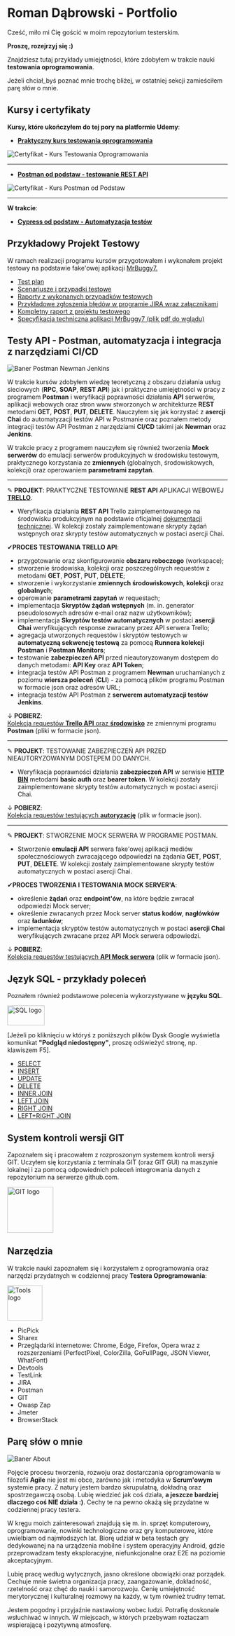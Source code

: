 # Roman Dąbrowski - Portfolio
Cześć, miło mi Cię gościć w moim repozytorium testerskim.

<b>Proszę, rozejrzyj się :)</b>

Znajdziesz tutaj przykłady umiejętności, które zdobyłem w trakcie nauki <b>testowania oprogramowania</b>.

Jeżeli chciał_byś poznać mnie trochę bliżej, w ostatniej sekcji zamieściłem parę słów o mnie.

## Kursy i certyfikaty

<b>Kursy, które ukończyłem do tej pory na platformie Udemy</b>:

* <a href="https://www.udemy.com/course/praktyczny-kurs-testowania-oprogramowania/?kw=praktyczny+kurs+testowania&src=sac"><b>Praktyczny kurs testowania oprogramowania</b></a>

<img src="https://github.com/RomanDabrowski89/Resources/blob/0f9ade2bfed078ff73d2859c90eab205106e00d3/Certyfikat%20-%20Kurs%20Testowania%20Oprogramowania.png" alt="Certyfikat - Kurs Testowania Oprogramowania">
<hr>

* <a href="https://www.udemy.com/course/postman-od-podstaw-testowanie-rest-api/"><b>Postman od podstaw - testowanie REST API</b></a>

<img src="https://github.com/RomanDabrowski89/Resources/blob/main/Certyfikat%20-%20Kurs%20Postman%20od%20podstaw.png" alt="Certyfikat - Kurs Postman od Podstaw">
<hr>

<b>W trakcie</b>:

* <a href="https://www.udemy.com/course/cypress-od-podstaw/"><b>Cypress od podstaw - Automatyzacja testów</b></a>

## Przykładowy Projekt Testowy
W ramach realizacji programu kursów przygotowałem i wykonałem projekt testowy na podstawie fake'owej aplikacji <a href="http://mrbuggy.pl">MrBuggy7.</a>
* <a href="https://drive.google.com/file/d/1EECXOz-r8O28YpjqDiTg6zASwV-j1f5D/view?usp=sharing">Test plan</a>
* <a href="https://drive.google.com/file/d/1dJUUCbfbufjuhbVU7GxnM6ukjo6JlonJ/view?usp=sharing">Scenariusze i przypadki testowe</a>
* <a href="https://drive.google.com/drive/folders/1y3APODqmUxKS-DIqTkJtHAdyJ3WuCIy-?usp=sharing">Raporty z wykonanych przypadków testowych</a>
* <a href="https://drive.google.com/drive/folders/14_-K_8wi1qG5-IP2dDzeBs5KOgVLuJrT?usp=sharing">Przykładowe zgłoszenia błędów w programie JIRA wraz załącznikami</a>
* <a href="https://drive.google.com/file/d/1e048GXPURkOsNt55zcx6zMUQvg67NJGS/view?usp=sharing">Kompletny raport z projektu testowego</a>
* <a href="https://drive.google.com/file/d/1L691Ou5MtI0tLph0aR7kJzXtMXUG_VbT/view?usp=sharing">Specyfikacja techniczna aplikacji MrBuggy7 (plik pdf do wglądu)</a>

## Testy API - Postman, automatyzacja i integracja z narzędziami CI/CD
<img src="https://github.com/RomanDabrowski89/Resources/blob/8b9ade79eaa7bdbd1db05070ca6cd9496dc8c3b5/Baner_Postman%2BNewman%2BJenkins.png" alt="Baner Postman Newman Jenkins">

W trakcie kursów zdobyłem wiedzę teoretyczną z obszaru działania usług sieciowych (<b>RPC</b>, <b>SOAP</b>, <b>REST API</b>) jak i praktyczne umiejętności w pracy z programem <b>Postman</b> i weryfikacji poprawności działania <b>API</b> serwerów, aplikacji webowych oraz stron www stworzonych w architekturze <b>REST</b> metodami <b>GET</b>, <b>POST</b>, <b>PUT</b>, <b>DELETE</b>. Nauczyłem się jak korzystać z <b>asercji Chai</b> do automatyzacji testów API w Postmanie oraz poznałem metody integracji testów API Postman z narzędziami <b>CI/CD</b> takimi jak <b>Newman</b> oraz <b>Jenkins</b>.

W trakcie pracy z programem nauczyłem się również tworzenia <b>Mock serwerów</b> do emulacji serwerów produkcyjnych w środowisku testowym, praktycznego korzystania ze <b>zmiennych</b> (globalnych, środowiskowych, kolekcji) oraz operowaniem <b>parametrami zapytań</b>.

<hr>

<p>&#9998; <b>PROJEKT</b>: PRAKTYCZNE TESTOWANIE <b>REST API</b> APLIKACJI WEBOWEJ <a href="https://trello.com/pl"><b>TRELLO</b></a>.
  
* Weryfikacja działania <b>REST API</b> Trello zaimplementowanego na środowisku produkcyjnym na podstawie oficjalnej <a href="https://developer.atlassian.com/cloud/trello/guides/rest-api/api-introduction/">dokumentacji technicznej</a>. W kolekcji zostały zaimplementowane skrypty żądań wstępnych oraz skrypty testów automatycznych w postaci asercji Chai.</p>

<p>&#10004;<b>PROCES TESTOWANIA TRELLO API</b>:</p>

* przygotowanie oraz skonfigurowanie <b>obszaru roboczego</b> (workspace);
* stworzenie środowiska, kolekcji oraz poszczególnych requestów z metodami <b>GET</b>, <b>POST</b>, <b>PUT</b>, <b>DELETE</b>;
* stworzenie i wykorzystanie <b>zmiennych środowiskowych</b>, <b>kolekcji</b> oraz <b>globalnych</b>;
* operowanie <b>parametrami zapytań</b> w requestach;
* implementacja <b>Skryptów żądań wstępnych</b> (m. in. generator pseudolosowych adresów e-mail oraz nazw użytkowników);
* implementacja <b>Skryptów testów automatycznych</b> w postaci <b>asercji Chai</b> weryfikujących response zwracany przez API serwera Trello;
* agregacja utworzonych requestów i skryptów testowych w <b>automatyczną sekwencję testową</b> za pomocą <b>Runnera kolekcji Postman</b> i <b>Postman Monitors</b>;
* testowanie <b>zabezpieczeń API</b> przed nieautoryzowanym dostępem do danych metodami: <b>API Key</b> oraz <b>API Token</b>;
* integracja testów API Postman z programem <b>Newman</b> uruchamianych z poziomu <b>wiersza poleceń</b> (<b>CLI</b>) - za pomocą plików programu Postman w formacie json oraz adresów URL;
* integracja testów API Postman z <b>serwerem automatyzacji testów Jenkins</b>.

<p>&#8595; <b>POBIERZ</b>:<br><a href="https://drive.google.com/drive/folders/1PmoPQfls-4R0QhqPbrtvFfnpM6NWqx8G?usp=sharing">Kolekcja requestów <b>Trello API</b> oraz <b>środowisko</b></a> ze zmiennymi programu <b>Postman</b> (pliki w formacie json).</p>

<hr>

<p>&#9998; <b>PROJEKT</b>: TESTOWANIE ZABEZPIECZEŃ API PRZED NIEAUTORYZOWANYM DOSTĘPEM DO DANYCH.

* Weryfikacja poprawności działania <b>zabezpieczeń API</b> w serwisie <a href="https://httpbin.org"><b>HTTP BIN</b></a> metodami <b>basic auth</b> oraz <b>bearer token</b>. W kolekcji zostały zaimplementowane skrypty testów automatycznych w postaci asercji Chai.

<p>&#8595; <b>POBIERZ</b>:<br><a href="https://drive.google.com/drive/folders/1IV7Lj_TcqSkBcHH2uD6OD1uoPQkYADwH?usp=sharing">Kolekcja requestów testujących <b>autoryzację</b></a> (plik w formacie json).</p>

<hr>

<p>&#9998; <b>PROJEKT</b>: STWORZENIE MOCK SERWERA W PROGRAMIE POSTMAN.
  
* Stworzenie <b>emulacji API</b> serwera fake'owej aplikacji mediów społecznościowych zwracającego odpowiedzi na żądania <b>GET</b>, <b>POST</b>, <b>PUT</b>, <b>DELETE</b>. W kolekcji zostały zaimplementowane skrypty testów automatycznych w postaci asercji Chai.

<p>&#10004;<b>PROCES TWORZENIA I TESTOWANIA MOCK SERVER'A</b>:</p>

* określenie <b>żądań</b> oraz <b>endpoint'ów</b>, na które będzie zwracał odpowiedzi Mock server;
* określenie zwracanych przez Mock server <b>status kodów</b>, <b>nagłówków</b> oraz <b>ładunków</b>;
* implementacja skryptów testów automatycznych w postaci <b>asercji Chai</b> weryfikujących zwracane przez API Mock serwera odpowiedzi.

<p>&#8595; <b>POBIERZ</b>:<br><a href="https://drive.google.com/drive/folders/1FfKpYjDsUHPYp44xtUHIquT5X4NY6iG_?usp=sharing">Kolekcja requestów testujących <b>API Mock serwera</b></a> (plik w formacie json).</p>

## Język SQL - przykłady poleceń

Poznałem również podstawowe polecenia wykorzystywane w <b>języku SQL</b>.

<img src="https://github.com/RomanDabrowski89/Resources/blob/cb5168f9f624191e156997a8c51c8c2d6e76828c/SQL%20logo.png" width="85" height="45" alt="SQL logo">

[Jeżeli po kliknięciu w któryś z poniższych plików Dysk Google wyświetla komunikat <b>"Podgląd niedostępny"</b>, proszę odświeżyć stronę, np. klawiszem F5].

* <a href="https://drive.google.com/drive/folders/1k9RvWRgV-NecmNqAZr5nGUCgi8xf1F36?usp=sharing">SELECT</a>
* <a href="https://drive.google.com/drive/folders/1vxCQLkX9v1hNSGJGEsf1xZKTkKXALCO7?usp=sharing">INSERT</a>
* <a href="https://drive.google.com/drive/folders/1QgzH_fCcGW_zX-1kg0w3YrrrDmwbllCh?usp=sharing">UPDATE</a>
* <a href="https://drive.google.com/drive/folders/11hlbF4pKjT4UxfabQap6mIHOTzbGGx3B?usp=sharing">DELETE</a>
* <a href="https://drive.google.com/drive/folders/1yOBUHk2ALxw3GHf7lge89a_ZwEUZwQYW?usp=sharing">INNER JOIN</a>
* <a href="https://drive.google.com/file/d/1tymCcd0n7uee9DUG-Kmy65nuS8vPSF79/view?usp=sharing">LEFT JOIN</a>
* <a href="https://drive.google.com/file/d/1sDHbuJc2cDP-nmeH5av_QCQ1bc25j5QJ/view?usp=sharing">RIGHT JOIN</a>
* <a href="https://drive.google.com/file/d/1ZI857Ml3Oac8-oX51H-n8LvFz0HpoKS6/view?usp=sharing">LEFT+RIGHT JOIN</a>

## System kontroli wersji GIT

Zapoznałem się i pracowałem z rozproszonym systemem kontroli wersji GIT. Uczyłem się korzystania z terminala GIT (oraz GIT GUI) na maszynie lokalnej i za pomocą odpowiednich poleceń integrowania danych z repozytorium na serwerze github.com.

<img src="https://github.com/RomanDabrowski89/Resources/blob/4ed9ce972512276cf6239b962a5f0dbadb3e5840/GIT%20logo.png" width="105" height="105" alt="GIT logo">

## Narzędzia
W trakcie nauki zapoznałem się i korzystałem z oprogramowania oraz narzędzi przydatnych w codziennej pracy <b>Testera Oprogramowania</b>:

<img src="https://github.com/RomanDabrowski89/Resources/blob/a2870ddefcb02626343642f1fa6322d7b6863cbc/Tools%20logo.png" width="80" height="80" alt="Tools logo">

* PicPick
* Sharex
* Przeglądarki internetowe: Chrome, Edge, Firefox, Opera wraz z rozszerzeniami (PerfectPixel, ColorZilla, GoFullPage, JSON Viewer, WhatFont)
* Devtools
* TestLink
* JIRA
* Postman
* GIT
* Owasp Zap
* Jmeter
* BrowserStack
## Parę słów o mnie
<img src="https://github.com/RomanDabrowski89/Resources/blob/7fccdf36dc81655cb50c9bd8f7a411a20896b1ce/Baner%20About.png" alt="Baner About">

Pojęcie procesu tworzenia, rozwoju oraz dostarczania oprogramowania w filozofii <b>Agile</b> nie jest mi obce, zarówno jak i metodyka w <b>Scrum'owym</b> systemie pracy.
Z natury jestem bardzo skrupulatną, dokładną oraz spostrzegawczą osobą. Lubię wiedzieć jak coś działa, <b>a jeszcze bardziej dlaczego coś NIE działa :)</b>. Cechy te na pewno okażą się przydatne w codziennej pracy testera.

W kręgu moich zainteresowań znajdują się m. in. sprzęt komputerowy, oprogramowanie, nowinki technologiczne oraz gry komputerowe, które uwielbiam od najmłodszych lat. Biorę udział w beta testach gry dedykowanej na na urządzenia mobilne i system operacyjny Android, gdzie przeprowadzam testy eksploracyjne, niefunkcjonalne oraz E2E na poziomie akceptacyjnym.

Lubię pracę według wytycznych, jasno określone obowiązki oraz porządek. Cechuje mnie świetna organizacja pracy, zaangażowanie, dokładność, rzetelność oraz chęć do nauki i samorozwoju. Cenię umiejętność merytorycznej i kulturalnej rozmowy na każdy, w tym również trudny temat.

Jestem pogodny i przyjaźnie nastawiony wobec ludzi. Potrafię doskonale wsłuchiwać w innych. W miejscach, w których przebywam roztaczam wspierającą i pozytywną atmosferę.

